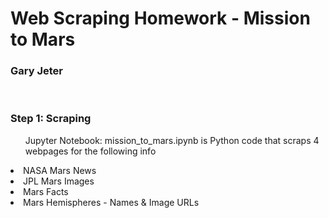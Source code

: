 <h1>Web Scraping Homework - Mission to Mars</h1>
<h3>Gary Jeter</h3>
</br>
<h3> Step 1: Scraping</h3>
<ul>Jupyter Notebook: mission_to_mars.ipynb is Python code that scraps 4 webpages for the following info</ul>
    <li>NASA Mars News</li>
    <li>JPL Mars Images</li>
    <li>Mars Facts</li>
    <li>Mars Hemispheres - Names & Image URLs</li>


